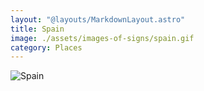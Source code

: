 ```yaml
---
layout: "@layouts/MarkdownLayout.astro"
title: Spain
image: ./assets/images-of-signs/spain.gif
category: Places
---
```


![Spain](@signs/spain.gif)
